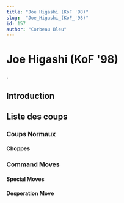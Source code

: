 ```yaml
---
title: "Joe Higashi (KoF '98)"
slug:  "Joe_Higashi_(KoF_'98)"
id: 157
author: "Corbeau Bleu"
---
```


# Joe Higashi (KoF '98)

.

## Introduction

## Liste des coups

### Coups Normaux

#### Choppes

### Command Moves

#### Special Moves

#### Desperation Move
